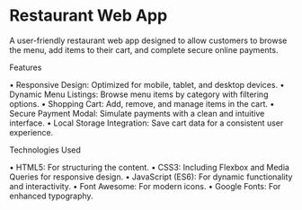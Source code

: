 # Restaurant Web App
A user-friendly restaurant web app designed to allow customers to browse the menu, add items to their cart, and complete secure online payments.

Features

•	Responsive Design: Optimized for mobile, tablet, and desktop devices.
•	Dynamic Menu Listings: Browse menu items by category with filtering options.
•	Shopping Cart: Add, remove, and manage items in the cart.
•	Secure Payment Modal: Simulate payments with a clean and intuitive interface.
•	Local Storage Integration: Save cart data for a consistent user experience.

Technologies Used

•	HTML5: For structuring the content.
•	CSS3: Including Flexbox and Media Queries for responsive design.
•	JavaScript (ES6): For dynamic functionality and interactivity.
•	Font Awesome: For modern icons.
•	Google Fonts: For enhanced typography.

